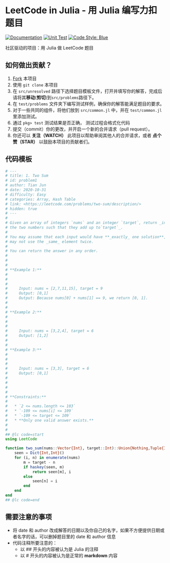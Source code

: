 # LeetCode in Julia - 用 Julia 编写力扣题目

[![Documentation][docs-dev-img]][docs-dev-url]
[![Unit Test][action-img]][action-url]
[![Code Style: Blue][blue-img]][blue-url]

社区驱动的项目：用 Julia 做 LeetCode 题目

## 如何做出贡献？

1. [Fork](https://guides.github.com/activities/forking/) 本项目
2. 使用 `git clone` 本项目
3. 在 `src/unresolved` 路径下选择题目模板文件，打开并填写你的解答，完成后请将其**移动**(**剪切**)到`src/problems`路径下。
4. 在 `test/problems` 文件夹下编写测试样例，确保你的解答能满足题目的要求。
5. 对于一些共同的组件，将他们放到 `src/common.jl` 中，并在 `test/common.jl` 里添加测试。
6. 通过 `pkg> test` 测试结果是否正确， 测试过程会格式化代码
7. 提交（commit）你的更改，并开启一个新的合并请求（pull request）。
8. 你还可以 **关注（WATCH）** 此项目以帮助审阅其他人的合并请求，或者 **点个赞（STAR）** 以鼓励本项目的贡献者们。

## 代码模板
```julia
# ---
# title: 1. Two Sum
# id: problem1
# author: Tian Jun
# date: 2020-10-31
# difficulty: Easy
# categories: Array, Hash Table
# link: <https://leetcode.com/problems/two-sum/description/>
# hidden: true
# ---
# 
# Given an array of integers `nums` and an integer `target`, return _indices of
# the two numbers such that they add up to`target`_.
# 
# You may assume that each input would have **_exactly_ one solution**, and you
# may not use the _same_ element twice.
# 
# You can return the answer in any order.
# 
# 
# 
# **Example 1:**
# 
#     
#     
#     Input: nums = [2,7,11,15], target = 9
#     Output: [0,1]
#     Output: Because nums[0] + nums[1] == 9, we return [0, 1].
#     
# 
# **Example 2:**
# 
#     
#     
#     Input: nums = [3,2,4], target = 6
#     Output: [1,2]
#     
# 
# **Example 3:**
# 
#     
#     
#     Input: nums = [3,3], target = 6
#     Output: [0,1]
#     
# 
# 
# 
# **Constraints:**
# 
#   * `2 <= nums.length <= 103`
#   * `-109 <= nums[i] <= 109`
#   * `-109 <= target <= 109`
#   * **Only one valid answer exists.**
# 
# 
## @lc code=start
using LeetCode

function two_sum(nums::Vector{Int}, target::Int)::Union{Nothing,Tuple{Int,Int}}
    seen = Dict{Int,Int}()
    for (i, n) in enumerate(nums)
        m = target - n
        if haskey(seen, m)
            return seen[m], i
        else
            seen[n] = i
        end
    end
end
## @lc code=end
```

## 需要注意的事项

- 将 date 和 author 改成解答的日期以及你自己的名字，如果不方便提供日期或者名字的话，可以删掉题目里的 date 和 author 信息
- 代码注释所要注意的：
    - 以 ## 开头的内容被认为是 Julia 的注释
    - 以 # 开头的内容被认为是正常的 __markdown__ 内容


[action-img]: https://github.com/JuliaCN/LeetCode.jl/workflows/Unit%20test/badge.svg
[action-url]: https://github.com/JuliaCN/LeetCode.jl/actions
[blue-img]: https://img.shields.io/badge/code%20style-blue-4495d1.svg
[blue-url]: https://github.com/invenia/BlueStyle
[docs-dev-img]: https://img.shields.io/badge/docs-dev-blue.svg
[docs-dev-url]: https://cn.julialang.org/LeetCode.jl/dev/
